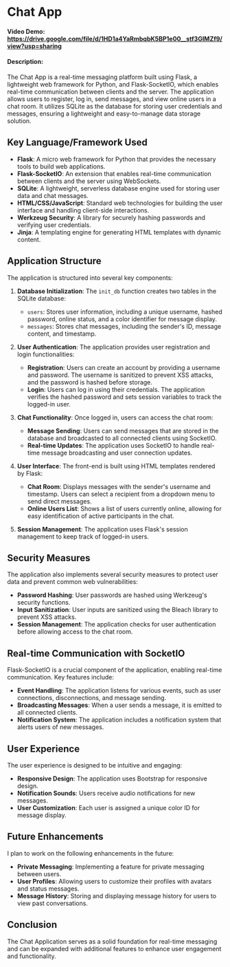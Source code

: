 # Chat App
#### Video Demo: https://drive.google.com/file/d/1HD1a4YaRmbqbK5BP1e00__stf3GIMZf9/view?usp=sharing
#### Description: 

The Chat App is a real-time messaging platform built using Flask, a lightweight web framework for Python, and Flask-SocketIO, which enables real-time communication between clients and the server. The application allows users to register, log in, send messages, and view online users in a chat room. It utilizes SQLite as the database for storing user credentials and messages, ensuring a lightweight and easy-to-manage data storage solution.

## Key Language/Framework Used

- **Flask**: A micro web framework for Python that provides the necessary tools to build web applications.
- **Flask-SocketIO**: An extension that enables real-time communication between clients and the server using WebSockets.
- **SQLite**: A lightweight, serverless database engine used for storing user data and chat messages.
- **HTML/CSS/JavaScript**: Standard web technologies for building the user interface and handling client-side interactions.
- **Werkzeug Security**: A library for securely hashing passwords and verifying user credentials.
- **Jinja**: A templating engine for generating HTML templates with dynamic content.

## Application Structure

The application is structured into several key components:

1. **Database Initialization**: The `init_db` function creates two tables in the SQLite database:
   - `users`: Stores user information, including a unique username, hashed password, online status, and a color identifier for message display.
   - `messages`: Stores chat messages, including the sender's ID, message content, and timestamp.

2. **User  Authentication**: The application provides user registration and login functionalities:
   - **Registration**: Users can create an account by providing a username and password. The username is sanitized to prevent XSS attacks, and the password is hashed before storage.
   - **Login**: Users can log in using their credentials. The application verifies the hashed password and sets session variables to track the logged-in user.

3. **Chat Functionality**: Once logged in, users can access the chat room:
   - **Message Sending**: Users can send messages that are stored in the database and broadcasted to all connected clients using SocketIO.
   - **Real-time Updates**: The application uses SocketIO to handle real-time message broadcasting and user connection updates.

4. **User  Interface**: The front-end is built using HTML templates rendered by Flask:
   - **Chat Room**: Displays messages with the sender's username and timestamp. Users can select a recipient from a dropdown menu to send direct messages.
   - **Online Users List**: Shows a list of users currently online, allowing for easy identification of active participants in the chat.

5. **Session Management**: The application uses Flask's session management to keep track of logged-in users.

## Security Measures

The application also implements several security measures to protect user data and prevent common web vulnerabilities:

- **Password Hashing**: User passwords are hashed using Werkzeug's security functions.
- **Input Sanitization**: User inputs are sanitized using the Bleach library to prevent XSS attacks.
- **Session Management**: The application checks for user authentication before allowing access to the chat room.

## Real-time Communication with SocketIO

Flask-SocketIO is a crucial component of the application, enabling real-time communication. Key features include:

- **Event Handling**: The application listens for various events, such as user connections, disconnections, and message sending.
- **Broadcasting Messages**: When a user sends a message, it is emitted to all connected clients.
- **Notification System**: The application includes a notification system that alerts users of new messages.

## User Experience

The user experience is designed to be intuitive and engaging:

- **Responsive Design**: The application uses Bootstrap for responsive design.
- **Notification Sounds**: Users receive audio notifications for new messages.
- **User  Customization**: Each user is assigned a unique color ID for message display.

## Future Enhancements

I plan to work on the following enhancements in the future:

- **Private Messaging**: Implementing a feature for private messaging between users.
- **User  Profiles**: Allowing users to customize their profiles with avatars and status messages.
- **Message History**: Storing and displaying message history for users to view past conversations.

## Conclusion

The Chat Application serves as a solid foundation for real-time messaging and can be expanded with additional features to enhance user engagement and functionality.
